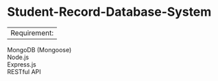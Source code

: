 # Student-Record-Database-System

<table>
  <tr>
    <td>Requirement:</td>
  </tr>
 </table>
MongoDB (Mongoose)<br>
Node.js<br>
Express.js<br>
RESTful API

